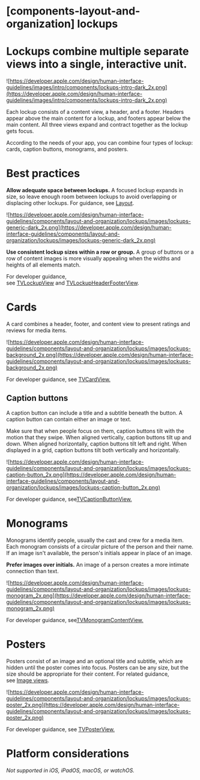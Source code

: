 # **[components-layout-and-organization] lockups**

# Lockups combine multiple separate views into a single, interactive unit.

![https://developer.apple.com/design/human-interface-guidelines/images/intro/components/lockups-intro-dark_2x.png](https://developer.apple.com/design/human-interface-guidelines/images/intro/components/lockups-intro-dark_2x.png)

Each lockup consists of a content view, a header, and a footer. Headers appear above the main content for a lockup, and footers appear below the main content. All three views expand and contract together as the lockup gets focus.

According to the needs of your app, you can combine four types of lockup: cards, caption buttons, monograms, and posters.

# **Best practices**

**Allow adequate space between lockups.** A focused lockup expands in size, so leave enough room between lockups to avoid overlapping or displacing other lockups. For guidance, see [Layout](https://developer.apple.com/design/human-interface-guidelines/foundations/layout).

![https://developer.apple.com/design/human-interface-guidelines/components/layout-and-organization/lockups/images/lockups-generic-dark_2x.png](https://developer.apple.com/design/human-interface-guidelines/components/layout-and-organization/lockups/images/lockups-generic-dark_2x.png)

**Use consistent lockup sizes within a row or group.** A group of buttons or a row of content images is more visually appealing when the widths and heights of all elements match.

For developer guidance, see [TVLockupView](https://developer.apple.com/documentation/tvuikit/tvlockupview) and [TVLockupHeaderFooterView](https://developer.apple.com/documentation/tvuikit/tvlockupheaderfooterview).

# **Cards**

A card combines a header, footer, and content view to present ratings and reviews for media items.

![https://developer.apple.com/design/human-interface-guidelines/components/layout-and-organization/lockups/images/lockups-background_2x.png](https://developer.apple.com/design/human-interface-guidelines/components/layout-and-organization/lockups/images/lockups-background_2x.png)

For developer guidance, see [TVCardView.](https://developer.apple.com/documentation/tvuikit/tvcardview)

## **Caption buttons**

A caption button can include a title and a subtitle beneath the button. A caption button can contain either an image or text.

Make sure that when people focus on them, caption buttons tilt with the motion that they swipe. When aligned vertically, caption buttons tilt up and down. When aligned horizontally, caption buttons tilt left and right. When displayed in a grid, caption buttons tilt both vertically and horizontally.

![https://developer.apple.com/design/human-interface-guidelines/components/layout-and-organization/lockups/images/lockups-caption-button_2x.png](https://developer.apple.com/design/human-interface-guidelines/components/layout-and-organization/lockups/images/lockups-caption-button_2x.png)

For developer guidance, see[TVCaptionButtonView.](https://developer.apple.com/documentation/tvuikit/tvcaptionbuttonview)

# **Monograms**

Monograms identify people, usually the cast and crew for a media item. Each monogram consists of a circular picture of the person and their name. If an image isn't available, the person's initials appear in place of an image.

**Prefer images over initials.** An image of a person creates a more intimate connection than text.

![https://developer.apple.com/design/human-interface-guidelines/components/layout-and-organization/lockups/images/lockups-monogram_2x.png](https://developer.apple.com/design/human-interface-guidelines/components/layout-and-organization/lockups/images/lockups-monogram_2x.png)

For developer guidance, see[TVMonogramContentView.](https://developer.apple.com/documentation/tvuikit/tvmonogramcontentview)

# **Posters**

Posters consist of an image and an optional title and subtitle, which are hidden until the poster comes into focus. Posters can be any size, but the size should be appropriate for their content. For related guidance, see [Image views](https://developer.apple.com/design/human-interface-guidelines/components/content/image-views).

![https://developer.apple.com/design/human-interface-guidelines/components/layout-and-organization/lockups/images/lockups-poster_2x.png](https://developer.apple.com/design/human-interface-guidelines/components/layout-and-organization/lockups/images/lockups-poster_2x.png)

For developer guidance, see [TVPosterView.](https://developer.apple.com/documentation/tvuikit/tvposterview)

# **Platform considerations**

*Not supported in iOS, iPadOS, macOS, or watchOS.*